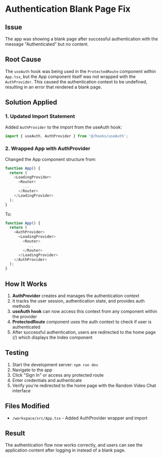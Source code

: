# Authentication Blank Page Fix

## Issue
The app was showing a blank page after successful authentication with the message "Authenticated" but no content.

## Root Cause
The `useAuth` hook was being used in the `ProtectedRoute` component within `App.tsx`, but the App component itself was not wrapped with the `AuthProvider`. This caused the authentication context to be undefined, resulting in an error that rendered a blank page.

## Solution Applied

### 1. Updated Import Statement
Added `AuthProvider` to the import from the useAuth hook:
```typescript
import { useAuth, AuthProvider } from '@/hooks/useAuth';
```

### 2. Wrapped App with AuthProvider
Changed the App component structure from:
```typescript
function App() {
  return (
    <LoadingProvider>
      <Router>
        ...
      </Router>
    </LoadingProvider>
  );
}
```

To:
```typescript
function App() {
  return (
    <AuthProvider>
      <LoadingProvider>
        <Router>
          ...
        </Router>
      </LoadingProvider>
    </AuthProvider>
  );
}
```

## How It Works

1. **AuthProvider** creates and manages the authentication context
2. It tracks the user session, authentication state, and provides auth methods
3. **useAuth hook** can now access this context from any component within the provider
4. **ProtectedRoute** component uses the auth context to check if user is authenticated
5. After successful authentication, users are redirected to the home page (/) which displays the Index component

## Testing

1. Start the development server: `npm run dev`
2. Navigate to the app
3. Click "Sign In" or access any protected route
4. Enter credentials and authenticate
5. Verify you're redirected to the home page with the Random Video Chat interface

## Files Modified
- `/workspace/src/App.tsx` - Added AuthProvider wrapper and import

## Result
The authentication flow now works correctly, and users can see the application content after logging in instead of a blank page.